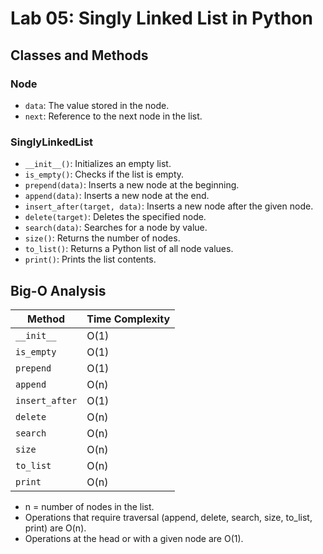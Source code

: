 # Lab 05: Singly Linked List in Python

## Classes and Methods

### Node
- `data`: The value stored in the node.
- `next`: Reference to the next node in the list.

### SinglyLinkedList
- `__init__()`: Initializes an empty list.
- `is_empty()`: Checks if the list is empty.
- `prepend(data)`: Inserts a new node at the beginning.
- `append(data)`: Inserts a new node at the end.
- `insert_after(target, data)`: Inserts a new node after the given node.
- `delete(target)`: Deletes the specified node.
- `search(data)`: Searches for a node by value.
- `size()`: Returns the number of nodes.
- `to_list()`: Returns a Python list of all node values.
- `print()`: Prints the list contents.

## Big-O Analysis
| Method         | Time Complexity |
| -------------- | -------------- |
| `__init__`     | O(1)           |
| `is_empty`     | O(1)           |
| `prepend`      | O(1)           |
| `append`       | O(n)           |
| `insert_after` | O(1)           |
| `delete`       | O(n)           |
| `search`       | O(n)           |
| `size`         | O(n)           |
| `to_list`      | O(n)           |
| `print`        | O(n)           |

- n = number of nodes in the list.
- Operations that require traversal (append, delete, search, size, to_list, print) are O(n).
- Operations at the head or with a given node are O(1). 